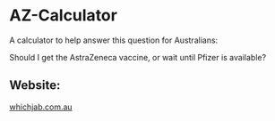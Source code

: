 # AZ-Calculator
A calculator to help answer this question for Australians: 

Should I get the AstraZeneca vaccine, or wait until Pfizer is available?

## Website:
[whichjab.com.au](https://whichjab.com.au)
